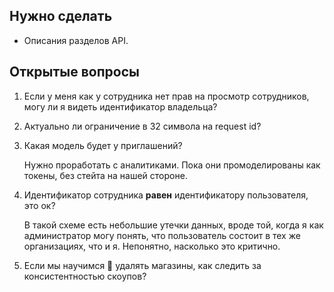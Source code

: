 ## Нужно сделать

* Описания разделов API.

## Открытые вопросы

1. Если у меня как у сотрудника нет прав на просмотр сотрудников, могу ли я видеть идентификатор владельца?

1. Актуально ли ограничение в 32 символа на request id?

1. Какая модель будет у приглашений?

    Нужно проработать с аналитиками. Пока они промоделированы как токены, без стейта на нашей стороне.

1. Идентификатор сотрудника **равен** идентификатору пользователя, это ок?

    В такой схеме есть небольшие утечки данных, вроде той, когда я как администратор могу понять, что пользователь состоит в тех же организациях, что и я. Непонятно, насколько это критично.

1. Если мы научимся 🌚 удалять магазины, как следить за консистентностью скоупов?
